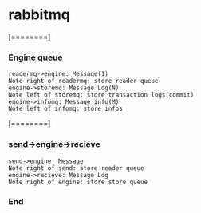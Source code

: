 # rabbitmq
[========]
### Engine queue
```seq
readermq->engine: Message(1)
Note right of readermq: store reader queue
engine->storemq: Message Log(N)
Note left of storemq: store transaction logs(commit)
engine->infomq: Message info(M)
Note left of infomq: store infos
```
[========]
### send->engine->recieve
```seq
send->engine: Message
Note right of send: store reader queue
engine->recieve: Message Log
Note right of engine: store store queue
```
### End
